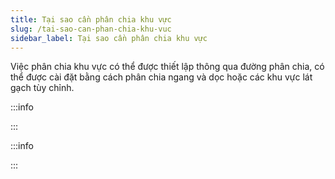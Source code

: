 ```yaml
---
title: Tại sao cần phân chia khu vực
slug: /tai-sao-can-phan-chia-khu-vuc
sidebar_label: Tại sao cần phân chia khu vực
---
```


Việc phân chia khu vực có thể được thiết lập thông qua đường phân chia, có thể được cài đặt bằng cách phân chia ngang và dọc hoặc các khu vực lát gạch tùy chỉnh.

:::info

:::

:::info

:::